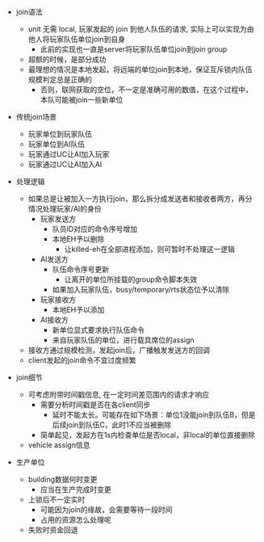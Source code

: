 + join语法
    + unit 无需 local, 玩家发起的 join 到他人队伍的请求, 实际上可以实现为由他人将玩家队伍单位join到自身
		+ 此前的实现也一直是server将玩家队伍单位join到join group
    + 超额的时候，是部分成功
	+ 最理想的情况是本地发起，将远端的单位join到本地，保证互斥锁内队伍规模判定总是正确的
		+ 否则，联网获取的空位，不一定是准确可用的数值，在这个过程中，本队可能被join一些新单位

+ 传统join场景
	+ 玩家单位到玩家队伍
	+ 玩家单位到AI队伍
	+ 玩家通过UC让AI加入玩家
	+ 玩家通过UC让AI加入AI
+ 处理逻辑
	+ 如果总是让被加入一方执行join，那么拆分成发送者和接收者两方，再分情况处理玩家/AI的身份
		+ 玩家发送方
			+ 队员ID对应的命令序号增加
			+ 本地EH予以删除
				+ 让killed-eh在全部进程添加，则可暂时不处理这一逻辑
		+ AI发送方
			+ 队伍命令序号更新
				+ 让离开的单位所挂载的group命令脚本失效
			+ 如果加入玩家队伍，busy/temporary/rts状态位予以清除
		+ 玩家接收方
			+ 本地EH予以添加
		+ AI接收方
			+ 新单位显式要求执行队伍命令
			+ 来自玩家队伍的单位，进行载具席位的assign
	+ 接收方通过规模检测，发起join后，广播触发发送方的回调
	+ client发起的join命令不宜过度频繁

+ join细节
	+ 可考虑附带时间戳信息, 在一定时间差范围内的请求才响应
		+ 需要分析时间戳是否在各client同步
			+ 延时不能太长。可能存在如下场景：单位1没能join到队伍B，但是后续join到队伍C，此时1不应当被删除
		+ 简单起见，发起方在1s内检查单位是否local，非local的单位直接删除
	+ vehicle assign信息

+ 生产单位
	+ building数据何时变更
		+ 应当在生产完成时变更
	+ 上锁后不一定实时
		+ 可能因为join的缘故，会需要等待一段时间
		+ 占用的资源怎么处理呢
	+ 失败时资金回退